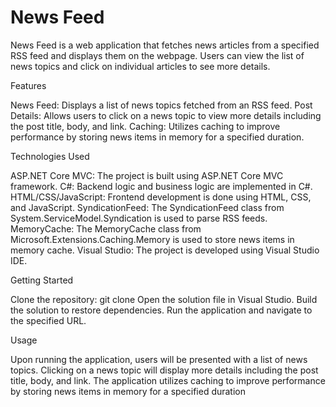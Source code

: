 # News Feed
 
News Feed is a web application that fetches news articles from a specified RSS feed and displays them on the webpage.
Users can view the list of news topics and click on individual articles to see more details.

Features

News Feed: Displays a list of news topics fetched from an RSS feed.
Post Details: Allows users to click on a news topic to view more details including the post title, body, and link.
Caching: Utilizes caching to improve performance by storing news items in memory for a specified duration.

Technologies Used

ASP.NET Core MVC: The project is built using ASP.NET Core MVC framework.
C#: Backend logic and business logic are implemented in C#.
HTML/CSS/JavaScript: Frontend development is done using HTML, CSS, and JavaScript.
SyndicationFeed: The SyndicationFeed class from System.ServiceModel.Syndication is used to parse RSS feeds.
MemoryCache: The MemoryCache class from Microsoft.Extensions.Caching.Memory is used to store news items in memory cache.
Visual Studio: The project is developed using Visual Studio IDE.

Getting Started

Clone the repository: git clone <repository-url>
Open the solution file in Visual Studio.
Build the solution to restore dependencies.
Run the application and navigate to the specified URL.

Usage

Upon running the application, users will be presented with a list of news topics.
Clicking on a news topic will display more details including the post title, body, and link.
The application utilizes caching to improve performance by storing news items in memory for a specified duration
